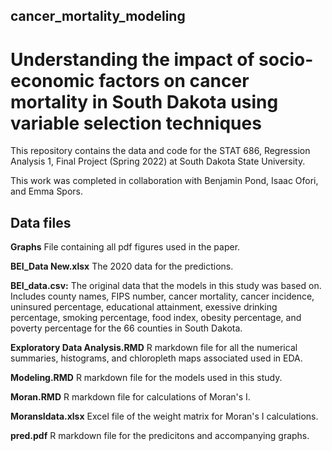 ## cancer_mortality_modeling
# **Understanding the impact of socio-economic factors on cancer mortality in South Dakota using variable selection techniques**

This repository contains the data and code for the STAT 686, Regression Analysis 1, Final Project (Spring 2022) at South Dakota State University. 

This work was completed in collaboration with Benjamin Pond, Isaac Ofori, and Emma Spors. 

## Data files 

**Graphs** File containing all pdf figures used in the paper. 

**BEI_Data New.xlsx** The 2020 data for the predictions. 

**BEI_data.csv:** The original data that the models in this study was based on. Includes county names, FIPS number, cancer mortality, cancer incidence, uninsured percentage, educational attainment, exessive drinking percentage, smoking percentage, food index, obesity percentage, and poverty percentage for the 66 counties in South Dakota. 

**Exploratory Data Analysis.RMD** R markdown file for all the numerical summaries, histograms, and chloropleth maps associated used in EDA. 

**Modeling.RMD** R markdown file for the models used in this study. 

**Moran.RMD** R markdown file for calculations of Moran's I. 

**MoransIdata.xlsx** Excel file of the weight matrix for Moran's I calculations. 

**pred.pdf** R markdown file for the predicitons and accompanying graphs. 


